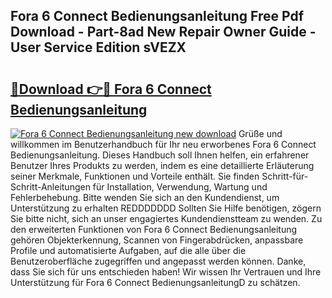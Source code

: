 ## Fora 6 Connect Bedienungsanleitung Free Pdf Download - Part-8ad New Repair Owner Guide - User Service Edition sVEZX

# <h2><a href="http://df3z368.blite.top/?on=Fora+6+Connect+Bedienungsanleitung">🔗Download 👉🔴 Fora 6 Connect Bedienungsanleitung</a></h2>

[![Fora 6 Connect Bedienungsanleitung new download](https://i.imgur.com/lujVjoI.png)](http://df3z368.blite.top/?on=Fora+6+Connect+Bedienungsanleitung)
Grüße und willkommen im Benutzerhandbuch für Ihr neu erworbenes Fora 6 Connect Bedienungsanleitung. Dieses Handbuch soll Ihnen helfen, ein erfahrener Benutzer Ihres Produkts zu werden, indem es eine detaillierte Erläuterung seiner Merkmale, Funktionen und Vorteile enthält. Sie finden Schritt-für-Schritt-Anleitungen für Installation, Verwendung, Wartung und Fehlerbehebung. Bitte wenden Sie sich an den Kundendienst, um Unterstützung zu erhalten REDDDDDDD Sollten Sie Hilfe benötigen, zögern Sie bitte nicht, sich an unser engagiertes Kundendienstteam zu wenden. Zu den erweiterten Funktionen von Fora 6 Connect Bedienungsanleitung gehören Objekterkennung, Scannen von Fingerabdrücken, anpassbare Profile und automatisierte Aufgaben, auf die alle über die Benutzeroberfläche zugegriffen und angepasst werden können. Danke, dass Sie sich für uns entschieden haben! Wir wissen Ihr Vertrauen und Ihre Unterstützung für Fora 6 Connect BedienungsanleitungD zu schätzen.
